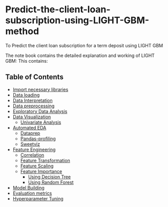 # Predict-the-client-loan-subscription-using-LIGHT-GBM-method
To Predict the client loan subscription for a term deposit using LIGHT GBM

The note book contains the detailed explanation and working of LIGHT GBM: 
This contains: 
## Table of Contents
* [Import necessary libraries](#Import_necessary_libraries)
* [Data loading](#Data_loading)
* [Data Interpretation](#Data_Interpretation)
* [Data preprocessing](#Data_preprocessing)
* [Exploratory Data Analysis](#Exploratory_data_analysis)
* [Data Visualization](#Data_Visualization)
    * [Univariate Analysis](#univariate_analysis)
* [Automated EDA](#Automated_EDA)
    * [Dataprep](#dataprep)
    * [Pandas-profiling](#pandas_profiling)
    * [Sweetviz](#sweetviz)
* [Feature Engineering](#Feature_Engineering)
    * [Correlation](#correlation)
    * [Feature Transformation](#Feature_transformation)
    * [Feature Scaling](#Feature_Scaling)
    * [Feature Importance](#Feature_Importance)
        * [Using Decision Tree](#decision_tree)
        * [Using Random Forest](#random_forest)
* [Model Building](#Model_Building)
* [Evaluation metrics](#Evaluation_metrics)
* [Hyperparameter Tuning](#Hyperparameter_Tuning)
